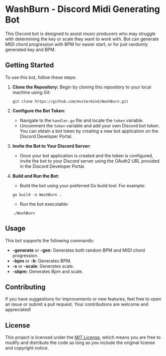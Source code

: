 # WashBurn - Discord Midi Generating Bot 

This Discord bot is designed to assist music producers who may struggle with determining the key or scale they want to work with. Bot can generate MIDI chord progression with BPM for easier start,
or for just randomly generated key and BPM.

## Getting Started

To use this bot, follow these steps:

1. **Clone the Repository:** Begin by cloning this repository to your local machine using Git:

    ```
    git clone https://github.com/mvstermind/WashBurn.git
    ```

2. **Configure the Bot Token:**
    - Navigate to the `handler.go` file and locate the `token` variable.
    - Uncomment the `token` variable and add your own Discord bot token. You can obtain a bot token by creating a new bot application on the Discord Developer Portal.

3. **Invite the Bot to Your Discord Server:**
    - Once your bot application is created and the token is configured, invite the bot to your Discord server using the OAuth2 URL provided in the Discord Developer Portal.

4. **Build and Run the Bot:**
    - Build the bot using your preferred Go build tool. For example:
    
    ```
    go build -o WashBurn .
    ```

    - Run the bot executable:

    ```
    ./WashBurn
    ```

## Usage

This bot supports the following commands:

- **-generate** or **-gen**: Generates both random BPM and MIDI chord progression.
- **-bpm** or **-b**: Generates BPM.
- **-s** or **-scale**: Generates scale.
- **-sbpm**: Generates Bpm and scale.

## Contributing

If you have suggestions for improvements or new features, feel free to open an issue or submit a pull request. Your contributions are welcome and appreciated!

## License

This project is licensed under the [MIT License](LICENSE), which means you are free to modify and distribute the code as long as you include the original license and copyright notice.


